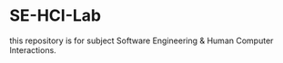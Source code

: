 # SE-HCI-Lab
this repository is for subject Software Engineering &amp; Human Computer Interactions.
